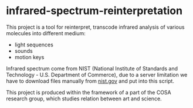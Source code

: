 # infrared-spectrum-reinterpretation

This project is a tool for reinterpret, transcode infrared analysis of various molecules into different medium:
- light sequences
- sounds
- motion keys

Infrared spectrum come from NIST (National Institute of Standards and Technology - U.S. Department of Commerce),
due to a server limitation we have to download files manually from [nist.gov](http://webbook.nist.gov/chemistry/name-ser/)
and put into this script.

This project is produced within the framework of a part of the COSA research group, which studies relation between art and science.
